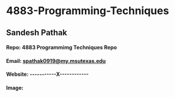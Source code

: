 # 4883-Programming-Techniques
## Sandesh Pathak
#### Repo: 4883 Programmimg Techniques Repo
#### Email: spathak0919@my.msutexas.edu
#### Website: -----------X------------
#### Image:
